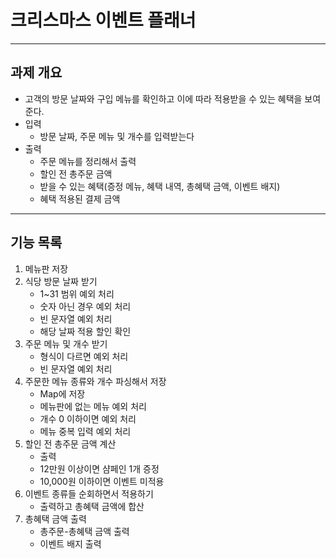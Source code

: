 # 크리스마스 이벤트 플래너
___
## 과제 개요
- 고객의 방문 날짜와 구입 메뉴를 확인하고 이에 따라 적용받을 수 있는 혜택을 보여준다.
- 입력
  - 방문 날짜, 주문 메뉴 및 개수를 입력받는다
- 출력
  - 주문 메뉴를 정리해서 출력
  - 할인 전 총주문 금액
  - 받을 수 있는 혜택(증정 메뉴, 혜택 내역, 총혜택 금액, 이벤트 배지)
  - 혜택 적용된 결제 금액
___

## 기능 목록
1. 메뉴판 저장
2. 식당 방문 날짜 받기
   * 1~31 범위 예외 처리
   * 숫자 아닌 경우 예외 처리
   * 빈 문자열 예외 처리
   * 해당 날짜 적용 할인 확인
3. 주문 메뉴 및 개수 받기
   * 형식이 다르면 예외 처리
   * 빈 문자열 예외 처리
4. 주문한 메뉴 종류와 개수 파싱해서 저장
   * Map에 저장
   * 메뉴판에 없는 메뉴 예외 처리
   * 개수 0 이하이면 예외 처리
   * 메뉴 중복 입력 예외 처리
5. 할인 전 총주문 금액 계산
   * 출력
   * 12만원 이상이면 샴페인 1개 증정
   * 10,000원 이하이면 이벤트 미적용
6. 이벤트 종류들 순회하면서 적용하기
   * 출력하고 총혜택 금액에 합산
7. 총혜택 금액 출력
   * 총주문-총혜택 금액 출력
   * 이벤트 배지 출력
